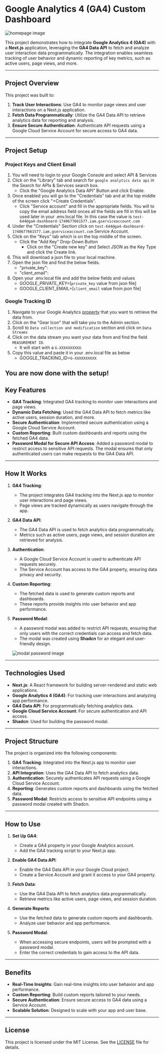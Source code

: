 # Google Analytics 4 (GA4) Custom Dashboard

![homepage image](/public/homepage.png)

This project demonstrates how to integrate **Google Analytics 4 (GA4)** with a **Next.js** application, leveraging the **GA4 Data API** to fetch and analyze user interaction data programmatically. The integration enables seamless tracking of user behavior and dynamic reporting of key metrics, such as active users, page views, and more.

---

## **Project Overview**
This project was built to:
1. **Track User Interactions**: Use GA4 to monitor page views and user interactions on a Next.js application.
2. **Fetch Data Programmatically**: Utilize the GA4 Data API to retrieve analytics data for reporting and analysis.
3. **Ensure Secure Authentication**: Authenticate API requests using a Google Cloud Service Account for secure access to GA4 data.

---
## **Project Setup**

### **Project Keys and Client Email**
1. You will need to login to your Google Console and select API & Services
2. Click on the "Library" tab and search for ``google analytics data api`` in the Search for APIs & Services search box.
   - Click the "Google Analytics Data API" Button and click Enable.
3. Once enabled you will go to the "Credentials" tab and at the top middle of the screen click "+Create Credentials".
   - Click "Service account" and fill in the appropriate fields. You will to copy the email address field onces all the fields are fill in this will be used later in your .env.local file. In this case the value is ``test-644@ga4-dashboard-1740677661577.iam.gserviceaccount.com``
4. Under the "Credentials" Section click on ``test-644@ga4-dashboard-1740677661577.iam.gserviceaccount.com`` Service Account.
5. Click on the "Keys" tab which is on the top middle of the screen.
   - Click the "Add Key" Drop-Down Button
      - Click on the "Create new key" and Select JSON as the Key Type and click the Create link.
6. This will download a json file to your local machine.
7. Open the json file and find the below fields.
   - "private_key":
   - "client_email":
8. Open your .env.local file and add the below fields and values
   - GOOGLE_PRIVATE_KEY=[``private_key`` value from json file]
   - GOOGLE_CLIENT_EMAIL=[``client_email`` value from json file]
### **Google Tracking ID**
1. Navigate to your Google Analytics [property](https://analytics.google.com/analytics/web/) that you want to retrieve the data from.
2. Click on the "Gear Icon" that will take you to the Admin section.
3. Scroll to ``Data collection and modification`` section and click on ``Data Streams``
4. Click on the data stream you want your data from and find the field ``MEASUREMENT ID``.
   - It will start with a ``G-XXXXXXXXXX``.
5. Copy this value and paste it in your .env.local file as below
   - GOOGLE_TRACKING_ID=``G-XXXXXXXXXX``

You are now done with the setup!
---


## **Key Features**
- **GA4 Tracking**: Integrated GA4 tracking to monitor user interactions and page views.
- **Dynamic Data Fetching**: Used the GA4 Data API to fetch metrics like active users, session duration, and more.
- **Secure Authentication**: Implemented secure authentication using a Google Cloud Service Account.
- **Custom Reporting**: Built custom dashboards and reports using the fetched GA4 data.
- **Password Modal for Secure API Access**: Added a password modal to restrict access to sensitive API requests. The modal ensures that only authenticated users can make requests to the GA4 Data API.
---

## **How It Works**
1. **GA4 Tracking**:
   - The project integrates GA4 tracking into the Next.js app to monitor user interactions and page views.
   - Page views are tracked dynamically as users navigate through the app.

2. **GA4 Data API**:
   - The GA4 Data API is used to fetch analytics data programmatically.
   - Metrics such as active users, page views, and session duration are retrieved for analysis.

3. **Authentication**:
   - A Google Cloud Service Account is used to authenticate API requests securely.
   - The Service Account has access to the GA4 property, ensuring data privacy and security.

4. **Custom Reporting**:
   - The fetched data is used to generate custom reports and dashboards.
   - These reports provide insights into user behavior and app performance.

5. **Password Modal**:
   - A password modal was added to restrict API requests, ensuring that only users with the correct credentials can access and fetch data.
   - The modal was created using **Shadcn** for an elegant and user-friendly design.

   ![modal password image](/public/modalpassword.png)

---

## **Technologies Used**
- **Next.js**: A React framework for building server-rendered and static web applications.
- **Google Analytics 4 (GA4)**: For tracking user interactions and analyzing app performance.
- **GA4 Data API**: For programmatically fetching analytics data.
- **Google Cloud Service Account**: For secure authentication and API access.
- **Shadcn**: Used for building the password modal.

---

## **Project Structure**
The project is organized into the following components:
1. **GA4 Tracking**: Integrated into the Next.js app to monitor user interactions.
2. **API Integration**: Uses the GA4 Data API to fetch analytics data.
3. **Authentication**: Securely authenticates API requests using a Google Cloud Service Account.
4. **Reporting**: Generates custom reports and dashboards using the fetched data.
5. **Password Modal**: Restricts access to sensitive API endpoints using a password modal created with Shadcn.

---

## **How to Use**
1. **Set Up GA4**:
   - Create a GA4 property in your Google Analytics account.
   - Add the GA4 tracking script to your Next.js app.

2. **Enable GA4 Data API**:
   - Enable the GA4 Data API in your Google Cloud project.
   - Create a Service Account and grant it access to your GA4 property.

3. **Fetch Data**:
   - Use the GA4 Data API to fetch analytics data programmatically.
   - Retrieve metrics like active users, page views, and session duration.

4. **Generate Reports**:
   - Use the fetched data to generate custom reports and dashboards.
   - Analyze user behavior and app performance.

5. **Password Modal**:
   - When accessing secure endpoints, users will be prompted with a password modal.
   - Enter the correct credentials to gain access to the API data.

---

## **Benefits**
- **Real-Time Insights**: Gain real-time insights into user behavior and app performance.
- **Custom Reporting**: Build custom reports tailored to your needs.
- **Secure Authentication**: Ensure secure access to GA4 data using a Service Account.
- **Scalable Solution**: Designed to scale with your app and user base.

---

## **License**
This project is licensed under the MIT License. See the [LICENSE](LICENSE) file for details.
